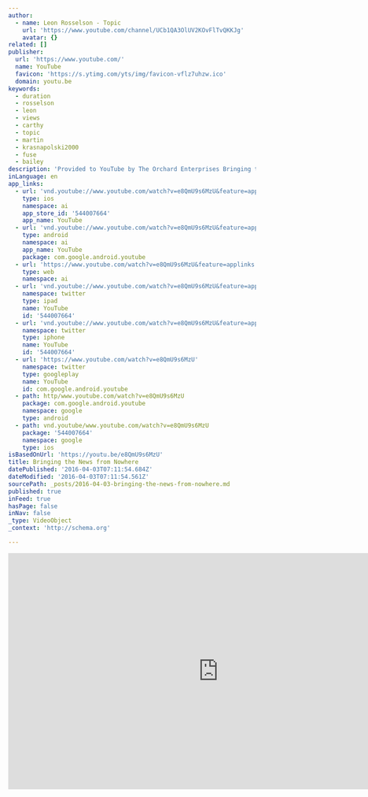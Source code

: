 ```yaml
---
author:
  - name: Leon Rosselson - Topic
    url: 'https://www.youtube.com/channel/UCb1QA3OlUV2KOvFlTvQKKJg'
    avatar: {}
related: []
publisher:
  url: 'https://www.youtube.com/'
  name: YouTube
  favicon: 'https://s.ytimg.com/yts/img/favicon-vflz7uhzw.ico'
  domain: youtu.be
keywords:
  - duration
  - rosselson
  - leon
  - views
  - carthy
  - topic
  - martin
  - krasnapolski2000
  - fuse
  - bailey
description: 'Provided to YouTube by The Orchard Enterprises Bringing the News from Nowhere · Leon Rosselson Rosselsongs ℗ 1989 Fuse Records ℗ Fuse Records Released on: 1989-11-23 Auto-generated by YouTube.'
inLanguage: en
app_links:
  - url: 'vnd.youtube://www.youtube.com/watch?v=e8QmU9s6MzU&feature=applinks'
    type: ios
    namespace: ai
    app_store_id: '544007664'
    app_name: YouTube
  - url: 'vnd.youtube://www.youtube.com/watch?v=e8QmU9s6MzU&feature=applinks'
    type: android
    namespace: ai
    app_name: YouTube
    package: com.google.android.youtube
  - url: 'https://www.youtube.com/watch?v=e8QmU9s6MzU&feature=applinks'
    type: web
    namespace: ai
  - url: 'vnd.youtube://www.youtube.com/watch?v=e8QmU9s6MzU&feature=applinks'
    namespace: twitter
    type: ipad
    name: YouTube
    id: '544007664'
  - url: 'vnd.youtube://www.youtube.com/watch?v=e8QmU9s6MzU&feature=applinks'
    namespace: twitter
    type: iphone
    name: YouTube
    id: '544007664'
  - url: 'https://www.youtube.com/watch?v=e8QmU9s6MzU'
    namespace: twitter
    type: googleplay
    name: YouTube
    id: com.google.android.youtube
  - path: http/www.youtube.com/watch?v=e8QmU9s6MzU
    package: com.google.android.youtube
    namespace: google
    type: android
  - path: vnd.youtube/www.youtube.com/watch?v=e8QmU9s6MzU
    package: '544007664'
    namespace: google
    type: ios
isBasedOnUrl: 'https://youtu.be/e8QmU9s6MzU'
title: Bringing the News from Nowhere
datePublished: '2016-04-03T07:11:54.684Z'
dateModified: '2016-04-03T07:11:54.561Z'
sourcePath: _posts/2016-04-03-bringing-the-news-from-nowhere.md
published: true
inFeed: true
hasPage: false
inNav: false
_type: VideoObject
_context: 'http://schema.org'

---
```

<iframe src="https://cdn.embedly.com/widgets/media.html?src=https%3A%2F%2Fwww.youtube.com%2Fembed%2Fe8QmU9s6MzU%3Ffeature%3Doembed&amp;url=https%3A%2F%2Fwww.youtube.com%2Fwatch%3Fv%3De8QmU9s6MzU%26feature%3Dyoutu.be&amp;image=https%3A%2F%2Fi.ytimg.com%2Fvi%2Fe8QmU9s6MzU%2Fhqdefault.jpg&amp;key=b7d04c9b404c499eba89ee7072e1c4f7&amp;type=text%2Fhtml&amp;schema=youtube" width="854" height="480" scrolling="no" frameborder="0" allowfullscreen="allowfullscreen" style=""></iframe>